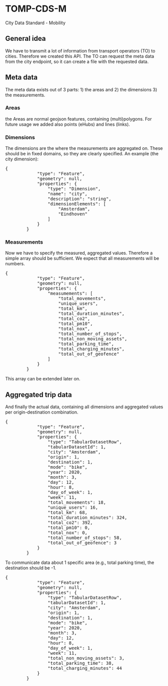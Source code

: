 # TOMP-CDS-M
City Data Standard - Mobility

## General idea
We have to transmit a lot of information from transport operators (TO) to cities. Therefore we created this API. The TO can request the meta data from the city endpoint, so it can create a file with the requested data.

## Meta data
The meta data exists out of 3 parts: 1) the areas and 2) the dimensions 3) the measurements.

### Areas
the Areas are normal geojson features, containing (multi)polygons. For future usage we added also points (eHubs) and lines (links).

### Dimensions
The dimensions are the where the measurements are aggregated on. These should be in fixed domains, so they are clearly specified. An example (the city dimension):
<pre>
{
			"type": "Feature",
			"geometry": null,
			"properties": {
				"type": "Dimension",
				"name": "city",
				"description": "string",
				"dimensionElements": [
					"Amsterdam",
					"Eindhoven"
				]
			}
		}
</pre>
### Measurements
Now we have to specify the measured, aggregated values. Therefore a simple array should be sufficient. We expect that all measurements will be numbers.
<pre>
{
			"type": "Feature",
			"geometry": null,
			"properties": {
				"measumements": [
					"total_movements",
					"unique_users",
					"total_km",
					"total_duration_minutes",
					"total_co2",
					"total_pm10",
					"total_nox",
					"total_number_of_stops",
					"total_non_moving_assets",
					"total_parking_time",
					"total_charging_minutes",
					"total_out_of_geofence"
				]
			}
		}
</pre>
This array can be extended later on.

## Aggregated trip data
And finally the actual data, containing all dimensions and aggregated values per origin-destination combination.
<pre>
{
			"type": "Feature",
			"geometry": null,
			"properties": {
				"type": "TabularDatasetRow",
				"tabularDatasetId": 1,
				"city": "Amsterdam",
				"origin": 1,
				"destination": 1,
				"mode": "bike",
				"year": 2020,
				"month": 3,
				"day": 12,
				"hour": 8,
				"day_of_week": 1,
				"week": 11,
				"total_movements": 18,
				"unique_users": 16,
				"total_km": 68,
				"total_duration_minutes": 324,
				"total_co2": 392,
				"total_pm10": 0,
				"total_nox": 0,
				"total_number_of_stops": 58,
				"total_out_of_geofence": 3
			}
		}
</pre>

To communicate data about 1 specific area (e.g., total parking time), the destination should be -1.
<pre>
{
			"type": "Feature",
			"geometry": null,
			"properties": {
				"type": "TabularDatasetRow",
				"tabularDatasetId": 1,
				"city": "Amsterdam",
				"origin": 1,
				"destination": 1,
				"mode": "bike",
				"year": 2020,
				"month": 3,
				"day": 12,
				"hour": 8,
				"day_of_week": 1,
				"week": 11,
				"total_non_moving_assets": 3,
				"total_parking_time": 38,
				"total_charging_minutes": 44
			}
		}
</pre>
